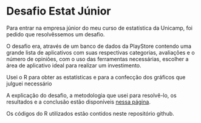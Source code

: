 # Desafio Estat Júnior
<p>Para entrar na empresa júnior do meu curso de estatística da Unicamp, foi pedido que resolvêssemos um desafio.</p>
<p>O desafio era, através de um banco de dados da PlayStore contendo uma grande lista de aplicativos com suas respectivas categorias, avaliações e o número de opiniões,
  com o uso das ferramentas necessárias, escolher a área de aplicativo ideal para realizar um investimento.</p>
<p>Usei o R para obter as estatísticas e para a confecção dos gráficos que julguei necessário</p>
<p>A explicação do desafio, a metodologia que usei para resolvê-lo, os resultados e a conclusão estão disponíveis <a href='https://malcolmreis02.github.io/desafio-aplicativo-ideal/'>nessa página</a>.</p>
<p>Os códigos do R utilizados estão contidos neste repositório github.</p>
